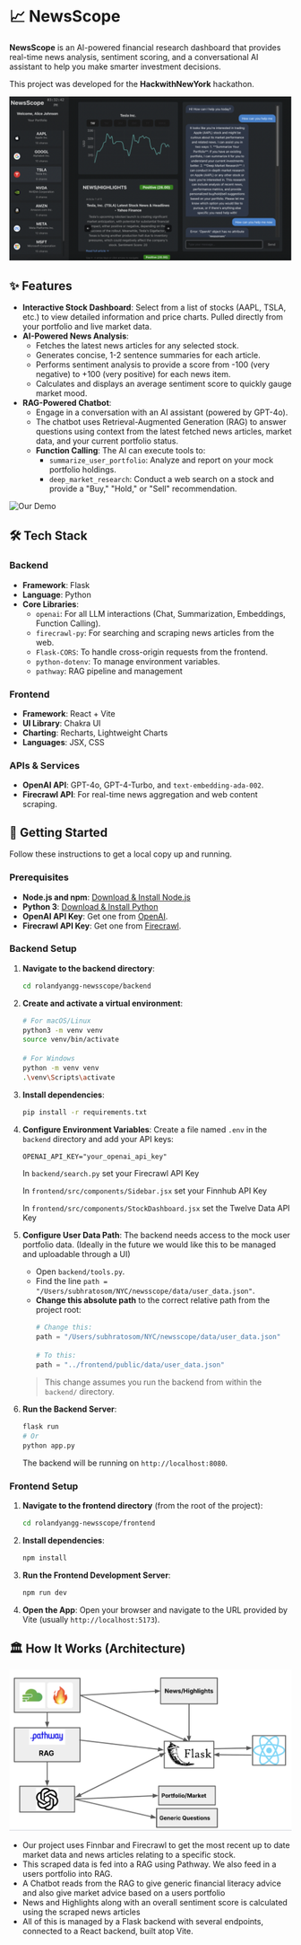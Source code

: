 

# 📈 NewsScope

**NewsScope** is an AI-powered financial research dashboard that provides real-time news analysis, sentiment scoring, and a conversational AI assistant to help you make smarter investment decisions.

This project was developed for the **HackwithNewYork** hackathon.

  <!-- It's highly recommended to add a GIF or screenshot of the app here -->

![NewsScope](UIScreenshot.png)

## ✨ Features

- **Interactive Stock Dashboard**: Select from a list of stocks (AAPL, TSLA, etc.) to view detailed information and price charts. Pulled directly from your portfolio and live market data.
- **AI-Powered News Analysis**:
    - Fetches the latest news articles for any selected stock.
    - Generates concise, 1-2 sentence summaries for each article.
    - Performs sentiment analysis to provide a score from -100 (very negative) to +100 (very positive) for each news item.
    - Calculates and displays an average sentiment score to quickly gauge market mood.
- **RAG-Powered Chatbot**:
    - Engage in a conversation with an AI assistant (powered by GPT-4o).
    - The chatbot uses Retrieval-Augmented Generation (RAG) to answer questions using context from the latest fetched news articles, market data, and your current portfolio status.
    - **Function Calling**: The AI can execute tools to:
        - `summarize_user_portfolio`: Analyze and report on your mock portfolio holdings.
        - `deep_market_research`: Conduct a web search on a stock and provide a "Buy," "Hold," or "Sell" recommendation.

![Our Demo](https://drive.google.com/file/d/15-Xc4_8BrDdE8ZMfLcNbJgOLJ4akPosg/view?usp=drive_link)

## 🛠️ Tech Stack

### Backend

- **Framework**: Flask
- **Language**: Python
- **Core Libraries**:
    - `openai`: For all LLM interactions (Chat, Summarization, Embeddings, Function Calling).
    - `firecrawl-py`: For searching and scraping news articles from the web.
    - `Flask-CORS`: To handle cross-origin requests from the frontend.
    - `python-dotenv`: To manage environment variables.
    - `pathway`: RAG pipeline and management

### Frontend

- **Framework**: React + Vite
- **UI Library**: Chakra UI
- **Charting**: Recharts, Lightweight Charts
- **Languages**: JSX, CSS

### APIs & Services

- **OpenAI API**: GPT-4o, GPT-4-Turbo, and `text-embedding-ada-002`.
- **Firecrawl API**: For real-time news aggregation and web content scraping.

## 🚀 Getting Started

Follow these instructions to get a local copy up and running.

### Prerequisites

- **Node.js and npm**: [Download & Install Node.js](https://nodejs.org/)
- **Python 3**: [Download & Install Python](https://www.python.org/downloads/)
- **OpenAI API Key**: Get one from [OpenAI](https://platform.openai.com/api-keys).
- **Firecrawl API Key**: Get one from [Firecrawl](https://www.firecrawl.dev/).

### Backend Setup

1.  **Navigate to the backend directory**:
    ```bash
    cd rolandyangg-newsscope/backend
    ```

2.  **Create and activate a virtual environment**:
    ```bash
    # For macOS/Linux
    python3 -m venv venv
    source venv/bin/activate

    # For Windows
    python -m venv venv
    .\venv\Scripts\activate
    ```

3.  **Install dependencies**:
    ```bash
    pip install -r requirements.txt
    ```

4.  **Configure Environment Variables**:
    Create a file named `.env` in the `backend` directory and add your API keys:
    ```env
    OPENAI_API_KEY="your_openai_api_key"
    ```

    In `backend/search.py` set your Firecrawl API Key

    In `frontend/src/components/Sidebar.jsx` set your Finnhub API Key

    In `frontend/src/components/StockDashboard.jsx` set the Twelve Data API Key

5.  **Configure User Data Path**:
    The backend needs access to the mock user portfolio data. (Ideally in the future we would like this to be managed and uploadable through a UI)
    - Open `backend/tools.py`.
    - Find the line `path = "/Users/subhratosom/NYC/newsscope/data/user_data.json"`.
    - **Change this absolute path** to the correct relative path from the project root:
      ```python
      # Change this:
      path = "/Users/subhratosom/NYC/newsscope/data/user_data.json"
      
      # To this:
      path = "../frontend/public/data/user_data.json" 
      ```
    > This change assumes you run the backend from within the `backend/` directory.

6.  **Run the Backend Server**:
    ```bash
    flask run
    # Or
    python app.py
    ```
    The backend will be running on `http://localhost:8080`.

### Frontend Setup

1.  **Navigate to the frontend directory** (from the root of the project):
    ```bash
    cd rolandyangg-newsscope/frontend
    ```

2.  **Install dependencies**:
    ```bash
    npm install
    ```

3.  **Run the Frontend Development Server**:
    ```bash
    npm run dev
    ```

4.  **Open the App**:
    Open your browser and navigate to the URL provided by Vite (usually `http://localhost:5173`).

## 🏛️ How It Works (Architecture)

![NewsScope](ArchitectureDiagram.png)

- Our project uses Finnbar and Firecrawl to get the most recent up to date market data and news articles relating to a specific stock.
- This scraped data is fed into a RAG using Pathway. We also feed in a users portfolio into RAG.
- A Chatbot reads from the RAG to give generic financial literacy advice and also give market advice based on a users portfolio
- News and Highlights along with an overall sentiment score is calculated using the scraped news articles
- All of this is managed by a Flask backend with several endpoints, connected to a React backend, built atop Vite. 

